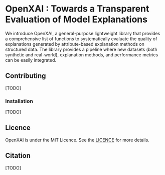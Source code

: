 
# OpenXAI : Towards a Transparent Evaluation of Model Explanations

We introduce OpenXAI, a general-purpose lightweight library that provides a comprehensive list of functions to systematically evaluate the quality of explanations generated by attribute-based explanation methods on structured data. The library provides a pipeline where new datasets (both synthetic and real-world), explanation methods, and performance metrics can be easily integrated.

## Contributing
[TODO]

### Installation
[TODO]

## Licence

OpenXAI is under the MIT Licence. See the [LICENCE](https://github.com/AI4LIFE-GROUP/OpenXAI/blob/main/LICENSE) for more details.

## Citation

[TODO]
